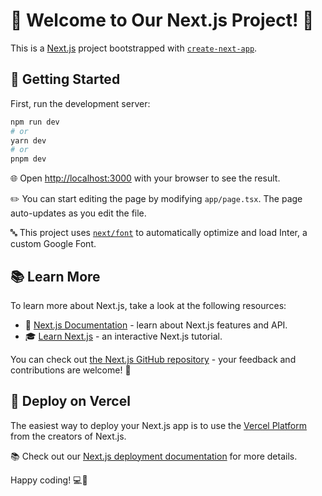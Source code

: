 # 🚀 Welcome to Our Next.js Project! 🎉

This is a [Next.js](https://nextjs.org/) project bootstrapped with [`create-next-app`](https://github.com/vercel/next.js/tree/canary/packages/create-next-app).

## 🏁 Getting Started

First, run the development server:

```bash
npm run dev
# or
yarn dev
# or
pnpm dev
```

🌐 Open [http://localhost:3000](http://localhost:3000) with your browser to see the result.

✏️ You can start editing the page by modifying `app/page.tsx`. The page auto-updates as you edit the file.

🔤 This project uses [`next/font`](https://nextjs.org/docs/basic-features/font-optimization) to automatically optimize and load Inter, a custom Google Font.

## 📚 Learn More

To learn more about Next.js, take a look at the following resources:

- 📖 [Next.js Documentation](https://nextjs.org/docs) - learn about Next.js features and API.
- 🎓 [Learn Next.js](https://nextjs.org/learn) - an interactive Next.js tutorial.

You can check out [the Next.js GitHub repository](https://github.com/vercel/next.js/) - your feedback and contributions are welcome! 🤗

## 🚀 Deploy on Vercel

The easiest way to deploy your Next.js app is to use the [Vercel Platform](https://vercel.com/new?utm_medium=default-template&filter=next.js&utm_source=create-next-app&utm_campaign=create-next-app-readme) from the creators of Next.js.

📚 Check out our [Next.js deployment documentation](https://nextjs.org/docs/deployment) for more details.

Happy coding! 💻🎈
